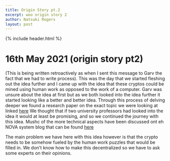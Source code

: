```yaml
---
title: Origin Story pt.2
excerpt: woo origin story 2 
author: Natsuki Rogers
layout: post
---
```

{% include header.html %}

# 16th May 2021 (origin story pt2)
 (This is being written retroactively as when I sent this message to Garv the fact that we had to write process). This was the day that we started fleshing out the idea further and I came up with the idea that these cryptos could be mined using human work as opposed to the work of a computer. Garv was unsure about the idea at first but as we both looked into the idea further it started looking like a better and better idea. Through this process of delving deeper we found a research paper on the exact topic we were looking at linked [here](https://link.springer.com/chapter/10.1007/978-3-662-53644-5_20)
We thought that if two university professors had looked into the idea it would at least be promising, and so we continued the journey with this idea. Mushc of the more technical aspects have been discussed ont eh NOVA system blog that can be found [here](https://the-nova-system.github.io/blog/)

The main problem we have here with this idea however is that the crypto needs to be somehow fueled by the human work puzzles that would be filled in. We don’t know how to make this decentralized so we have to ask some experts on their opinions.
